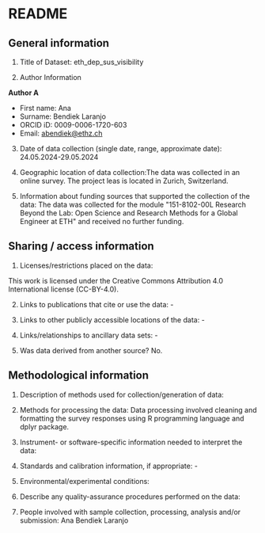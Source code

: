 # README

## General information

1.  Title of Dataset: eth_dep_sus_visibility 

2.  Author Information

**Author A**

- First name: Ana
- Surname: Bendiek Laranjo
- ORCID iD: 0009-0006-1720-603
- Email: abendiek@ethz.ch


3.  Date of data collection (single date, range, approximate date): 24.05.2024-29.05.2024

4.  Geographic location of data collection:The data was collected in an online survey. The project leas is located in Zurich, Switzerland.

5.  Information about funding sources that supported the collection of
    the data: The data was collected for the module "151-8102-00L Research Beyond the Lab: Open Science and Research Methods for a Global Engineer at ETH" and received no further funding.

## Sharing / access information

1.  Licenses/restrictions placed on the data:  

This work is licensed under the Creative Commons Attribution 4.0 International license (CC-BY-4.0).

2.  Links to publications that cite or use the data: -

3.  Links to other publicly accessible locations of the data: -

4.  Links/relationships to ancillary data sets: - 

5.  Was data derived from another source? No.

## Methodological information

1.  Description of methods used for collection/generation of data:

2.  Methods for processing the data: Data processing involved cleaning and formatting the survey responses using R programming language and dplyr package.

3.  Instrument- or software-specific information needed to interpret the data: 

4.  Standards and calibration information, if appropriate: -

5.  Environmental/experimental conditions: 

6.  Describe any quality-assurance procedures performed on the data: 

7.  People involved with sample collection, processing, analysis and/or
    submission: Ana Bendiek Laranjo

